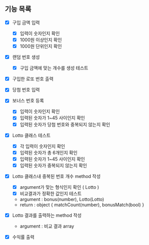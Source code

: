 ##  기능 목록

- [x] 구입 금액 입력
    - [x] 입력이 숫자인지 확인
    - [x] 1000원 이상인지 확인
    - [x] 1000원 단위인지 확인
    
- [x] 랜덤 번호 생성
    - [x] 구입 금액에 맞는 개수를 생성 테스트

- [x] 구입한 로또 번호 출력

- [x] 당첨 번호 입력

- [x] 보너스 번호 등록
    - [x] 입력이 숫자인지 확인
    - [x] 입력된 숫자가 1~45 사이인지 확인
    - [x] 입력된 숫자가 당첨 번호와 중복되지 않는지 확인

- [x] Lotto 클래스 테스트
    - [x] 각 입력이 숫자인지 확인
    - [x] 입력된 숫자가 총 6개인지 확인
    - [x] 입력된 숫자가 1~45 사이인지 확인
    - [x] 입력된 숫자가 중복되지 않는지 확인

- [x] Lotto 클래스내 중복된 번호 개수 method 작성
    - [x] argument가 맞는 형식인지 확인 ( Lotto )
    - [x] 비교결과가 정확한 값인지 테스트
    - argument : bonus(number), Lotto(Lotto)
    - return : object { matchCount(number), bonusMatch(bool) }

- [x] Lotto 결과를 출력하는 method 작성
    - argument : 비교 결과 array

- [x] 수익률 출력
